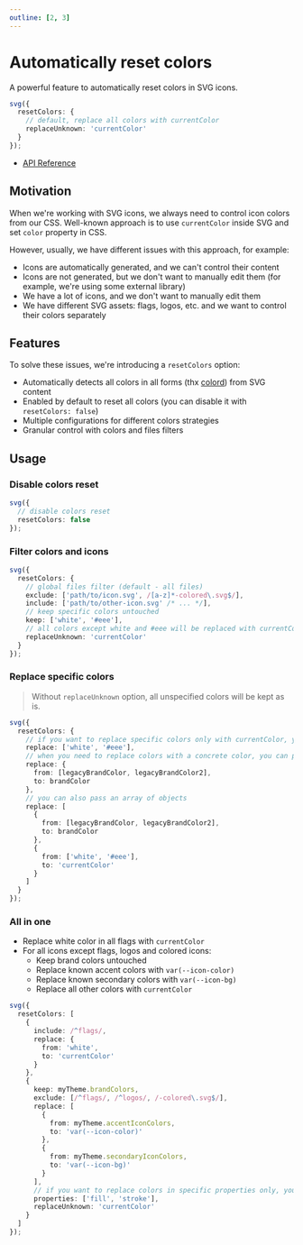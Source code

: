 ```yaml
---
outline: [2, 3]
---
```


# Automatically reset colors

A powerful feature to automatically reset colors in SVG icons.

```typescript
svg({
  resetColors: {
    // default, replace all colors with currentColor
    replaceUnknown: 'currentColor'
  }
});
```

- [API Reference](./api/plugins/reset-colors.md)

## Motivation

When we're working with SVG icons, we always need to control icon colors from our CSS.
Well-known approach is to use `currentColor` inside SVG and set `color` property in CSS.

However, usually, we have different issues with this approach, for example:

- Icons are automatically generated, and we can't control their content
- Icons are not generated, but we don't want to manually edit them (for example, we're using some external library)
- We have a lot of icons, and we don't want to manually edit them
- We have different SVG assets: flags, logos, etc. and we want to control their colors separately

## Features

To solve these issues, we're introducing a `resetColors` option:

- Automatically detects all colors in all forms (thx [colord](https://github.com/omgovich/colord)) from SVG content
- Enabled by default to reset all colors (you can disable it with `resetColors: false`)
- Multiple configurations for different colors strategies
- Granular control with colors and files filters

## Usage

### Disable colors reset

```typescript
svg({
  // disable colors reset
  resetColors: false
});
```

### Filter colors and icons

```typescript
svg({
  resetColors: {
    // global files filter (default - all files)
    exclude: ['path/to/icon.svg', /[a-z]*-colored\.svg$/],
    include: ['path/to/other-icon.svg' /* ... */],
    // keep specific colors untouched
    keep: ['white', '#eee'],
    // all colors except white and #eee will be replaced with currentColor
    replaceUnknown: 'currentColor'
  }
});
```

### Replace specific colors

> Without `replaceUnknown` option, all unspecified colors will be kept as is.

```typescript
svg({
  resetColors: {
    // if you want to replace specific colors only with currentColor, you can simply pass it as a string or array
    replace: ['white', '#eee'],
    // when you need to replace colors with a concrete color, you can pass an object with `from` and `to` properties
    replace: {
      from: [legacyBrandColor, legacyBrandColor2],
      to: brandColor
    },
    // you can also pass an array of objects
    replace: [
      {
        from: [legacyBrandColor, legacyBrandColor2],
        to: brandColor
      },
      {
        from: ['white', '#eee'],
        to: 'currentColor'
      }
    ]
  }
});
```

### All in one

- Replace white color in all flags with `currentColor`
- For all icons except flags, logos and colored icons:
  - Keep brand colors untouched
  - Replace known accent colors with `var(--icon-color)`
  - Replace known secondary colors with `var(--icon-bg)`
  - Replace all other colors with `currentColor`

```typescript
svg({
  resetColors: [
    {
      include: /^flags/,
      replace: {
        from: 'white',
        to: 'currentColor'
      }
    },
    {
      keep: myTheme.brandColors,
      exclude: [/^flags/, /^logos/, /-colored\.svg$/],
      replace: [
        {
          from: myTheme.accentIconColors,
          to: 'var(--icon-color)'
        },
        {
          from: myTheme.secondaryIconColors,
          to: 'var(--icon-bg)'
        }
      ],
      // if you want to replace colors in specific properties only, you can pass an array of them
      properties: ['fill', 'stroke'],
      replaceUnknown: 'currentColor'
    }
  ]
});
```
